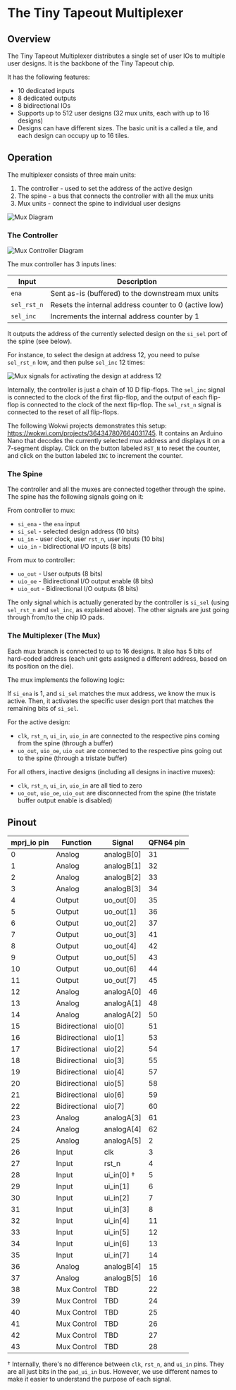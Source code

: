 # The Tiny Tapeout Multiplexer

## Overview

The Tiny Tapeout Multiplexer distributes a single set of user IOs to multiple user designs. It is the backbone of the Tiny Tapeout chip.

It has the following features:

- 10 dedicated inputs
- 8 dedicated outputs
- 8 bidirectional IOs
- Supports up to 512 user designs (32 mux units, each with up to 16 designs)
- Designs can have different sizes. The basic unit is a called a tile, and each design can occupy up to 16 tiles.

## Operation

The multiplexer consists of three main units:

1. The controller - used to set the address of the active design
2. The spine - a bus that connects the controller with all the mux units
3. Mux units - connect the spine to individual user designs

![Mux Diagram](diagrams/mux_diagram.png)

### The Controller

![Mux Controller Diagram](diagrams/mux_controller.png)

The mux controller has 3 inputs lines:

| Input       | Description                                           |
| ----------- | ----------------------------------------------------- |
| `ena`       | Sent as-is (buffered) to the downstream mux units     |
| `sel_rst_n` | Resets the internal address counter to 0 (active low) |
| `sel_inc`   | Increments the internal address counter by 1          |

It outputs the address of the currently selected design on the `si_sel` port of the spine (see below).

For instance, to select the design at address 12, you need to pulse `sel_rst_n` low, and then pulse `sel_inc` 12 times:

![Mux signals for activating the design at address 12](diagrams/mux_select_addr_12.png)

Internally, the controller is just a chain of 10 D flip-flops. The `sel_inc` signal is connected to the clock of the first flip-flop, and the output of each flip-flop is connected to the clock of the next flip-flop. The `sel_rst_n` signal is connected to the reset of all flip-flops.

The following Wokwi projects demonstrates this setup: https://wokwi.com/projects/364347807664031745. It contains an Arduino Nano that decodes the currently selected mux address and displays it on a 7-segment display. Click on the button labeled `RST_N` to reset the counter, and click on the button labeled `INC` to increment the counter.

### The Spine

The controller and all the muxes are connected together through the spine. The spine has the following signals going on it:

From controller to mux:

- `si_ena` - the `ena` input
- `si_sel` - selected design address (10 bits)
- `ui_in` - user clock, user `rst_n`, user inputs (10 bits)
- `uio_in` - bidirectional I/O inputs (8 bits)

From mux to controller:

- `uo_out` - User outputs (8 bits)
- `uio_oe` - Bidirectional I/O output enable (8 bits)
- `uio_out` - Bidirectional I/O outputs (8 bits)

The only signal which is actually generated by the controller is `si_sel` (using `sel_rst_n` and `sel_inc`, as explained above).
The other signals are just going through from/to the chip IO pads.

### The Multiplexer (The Mux)

Each mux branch is connected to up to 16 designs. It also has 5 bits of hard-coded address (each unit gets assigned a different address, based on its position on the die).

The mux implements the following logic:

If `si_ena` is 1, and `si_sel` matches the mux address, we know the mux is active. Then, it activates the specific user design port that matches the remaining bits of `si_sel`.

For the active design:

- `clk`, `rst_n`, `ui_in`, `uio_in` are connected to the respective pins coming from the spine (through a buffer)
- `uo_out`, `uio_oe`, `uio_out` are connected to the respective pins going out to the spine (through a tristate buffer)

For all others, inactive designs (including all designs in inactive muxes):

- `clk`, `rst_n`, `ui_in`, `uio_in` are all tied to zero
- `uo_out`, `uio_oe`, `uio_out` are disconnected from the spine (the tristate buffer output enable is disabled)

## Pinout

| mprj_io pin | Function      | Signal     | QFN64 pin |
| ----------- | ------------- | ---------- | --------- |
| 0           | Analog        | analogB[0] | 31        |
| 1           | Analog        | analogB[1] | 32        |
| 2           | Analog        | analogB[2] | 33        |
| 3           | Analog        | analogB[3] | 34        |
| 4           | Output        | uo_out[0]  | 35        |
| 5           | Output        | uo_out[1]  | 36        |
| 6           | Output        | uo_out[2]  | 37        |
| 7           | Output        | uo_out[3]  | 41        |
| 8           | Output        | uo_out[4]  | 42        |
| 9           | Output        | uo_out[5]  | 43        |
| 10          | Output        | uo_out[6]  | 44        |
| 11          | Output        | uo_out[7]  | 45        |
| 12          | Analog        | analogA[0] | 46        |
| 13          | Analog        | analogA[1] | 48        |
| 14          | Analog        | analogA[2] | 50        |
| 15          | Bidirectional | uio[0]     | 51        |
| 16          | Bidirectional | uio[1]     | 53        |
| 17          | Bidirectional | uio[2]     | 54        |
| 18          | Bidirectional | uio[3]     | 55        |
| 19          | Bidirectional | uio[4]     | 57        |
| 20          | Bidirectional | uio[5]     | 58        |
| 21          | Bidirectional | uio[6]     | 59        |
| 22          | Bidirectional | uio[7]     | 60        |
| 23          | Analog        | analogA[3] | 61        |
| 24          | Analog        | analogA[4] | 62        |
| 25          | Analog        | analogA[5] | 2         |
| 26          | Input         | clk        | 3         |
| 27          | Input         | rst_n      | 4         |
| 28          | Input         | ui_in[0] † | 5         |
| 29          | Input         | ui_in[1]   | 6         |
| 30          | Input         | ui_in[2]   | 7         |
| 31          | Input         | ui_in[3]   | 8         |
| 32          | Input         | ui_in[4]   | 11        |
| 33          | Input         | ui_in[5]   | 12        |
| 34          | Input         | ui_in[6]   | 13        |
| 35          | Input         | ui_in[7]   | 14        |
| 36          | Analog        | analogB[4] | 15        |
| 37          | Analog        | analogB[5] | 16        |
| 38          | Mux Control   | TBD        | 22        |
| 39          | Mux Control   | TBD        | 24        |
| 40          | Mux Control   | TBD        | 25        |
| 41          | Mux Control   | TBD        | 26        |
| 42          | Mux Control   | TBD        | 27        |
| 43          | Mux Control   | TBD        | 28        |

† Internally, there's no difference between `clk`, `rst_n`, and `ui_in` pins. They are all just bits in the `pad_ui_in` bus. However, we use different names to make it easier to understand the purpose of each signal.

